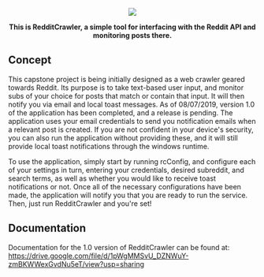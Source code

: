<p align="center">
  <img src="https://github.com/MANollette/RedditCrawler/tree/master/Raw/Images/Logo.png"/>
</p>

<p align="center">
  <strong>This is RedditCrawler, a simple tool for interfacing with the Reddit API and monitoring posts there. </strong>
  
## Concept
This capstone project is being initially designed as a web crawler geared towards Reddit. Its purpose is to take text-based user input, and monitor subs of your choice for posts that match or contain that input. It will then notify you via email and local toast messages. As of 08/07/2019, version 1.0 of the application has been completed, and a release is pending. The application uses your email credentials to send you notification emails when a relevant post is created. If you are not confident in your device's security, you can also run the application without providing these, and it will still provide local toast notifications through the windows runtime. 

To use the application, simply start by running rcConfig, and configure each of your settings in turn, entering your credentials, desired subreddit, and search terms, as well as whether you would like to receive toast notifications or not. Once all of the necessary configurations have been made, the application will notify you that you are ready to run the service. Then, just run RedditCrawler and you're set!

## Documentation
Documentation for the 1.0 version of RedditCrawler can be found at:
https://drive.google.com/file/d/1pWgMMSvU_DZNWuY-zmBKWWexGvdNu5eT/view?usp=sharing
